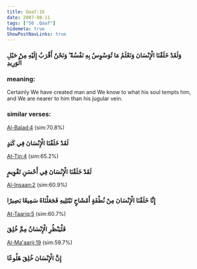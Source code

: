 ```yaml
---
title: Qaaf:16
date: 2007-08-11
tags: ["50 .Qaaf"]
hidemeta: true 
ShowPostNavLinks: true 
---
```

### وَلَقَدْ خَلَقْنَا الْإِنْسَانَ وَنَعْلَمُ مَا تُوَسْوِسُ بِهِ نَفْسُهُ ۖ وَنَحْنُ أَقْرَبُ إِلَيْهِ مِنْ حَبْلِ الْوَرِيدِ
### meaning: 
Certainly We have created man and We know to what his soul tempts him, and We are nearer to him than his jugular vein.
### similar verses: 

[Al-Balad:4](/90/4) (sim:70.8%)

### لَقَدْ خَلَقْنَا الْإِنْسَانَ فِي كَبَدٍ

[At-Tin:4](/95/4) (sim:65.2%)

### لَقَدْ خَلَقْنَا الْإِنْسَانَ فِي أَحْسَنِ تَقْوِيمٍ

[Al-Insaan:2](/76/2) (sim:60.9%)

### إِنَّا خَلَقْنَا الْإِنْسَانَ مِنْ نُطْفَةٍ أَمْشَاجٍ نَبْتَلِيهِ فَجَعَلْنَاهُ سَمِيعًا بَصِيرًا

[At-Taariq:5](/86/5) (sim:60.7%)

### فَلْيَنْظُرِ الْإِنْسَانُ مِمَّ خُلِقَ

[Al-Ma'aarij:19](/70/19) (sim:59.7%)

### إِنَّ الْإِنْسَانَ خُلِقَ هَلُوعًا
